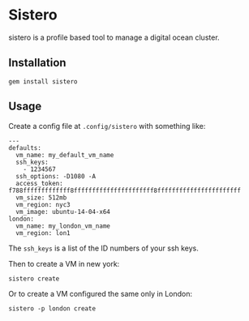 # Sistero

sistero is a profile based tool to manage a digital ocean cluster.

## Installation

```gem install sistero```

## Usage

Create a config file at `.config/sistero` with something like:

```
---
defaults:
  vm_name: my_default_vm_name
  ssh_keys:
    - 1234567
  ssh_options: -D1080 -A
  access_token: f788fffffffffffff8ffffffffffffffffffffff8fffffffffffffffffffffff
  vm_size: 512mb
  vm_region: nyc3
  vm_image: ubuntu-14-04-x64
london:
  vm_name: my_london_vm_name
  vm_region: lon1
```

The `ssh_keys` is a list of the ID numbers of your ssh keys.

Then to create a VM in new york:
```
sistero create
```

Or to create a VM configured the same only in London:
```
sistero -p london create
```
